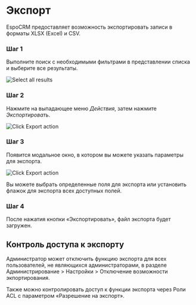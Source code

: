 # Экспорт

EspoCRM предоставляет возможность экспортировать записи в форматы XLSX (Excel) и CSV.

### Шаг 1

Выполните поиск с необходимыми фильтрами в представлении списка и выберите все результаты.

![Select all results](https://raw.githubusercontent.com/espocrm/documentation/master/_static/images/user-guide/export/export-1.png)

### Шаг 2

Нажмите на выпадающее меню *Действия*, затем нажмите *Экспортировать*.

![Click Export action](https://raw.githubusercontent.com/espocrm/documentation/master/_static/images/user-guide/export/export-2.png)

### Шаг 3

Появится модальное окно, в котором вы можете указать параметры для экспорта.

![Click Export action](https://raw.githubusercontent.com/espocrm/documentation/master/_static/images/user-guide/export/export-3.png)

Вы можете выбрать определенные поля для экспорта или установить флажок для экспорта всех доступных полей.

### Шаг 4

После нажатия кнопки «Экспортировать», файл экспорта будет загружен.

## Контроль доступа к экспорту

Администратор может отключить функцию экспорта для всех пользователей, не являющихся администраторами, в разделе Администрирование > Настройки > Отключение возможности экпортирования.

Также можно контролировать доступ к функции экспорта через Роли ACL с параметром «Разрешение на экспорт».
